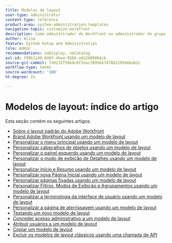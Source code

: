 ```yaml
---
title: Modelos de layout
user-type: administrator
content-type: reference
product-area: system-administration;templates
navigation-topic: customize-workfront
description: Como administrador do Workfront ou administrador de grupo, você pode criar e modificar modelos de layout para personalizar os elementos da interface do Workfront para seus usuários.
author: Alina
feature: System Setup and Administration
role: Admin
recommendations: noDisplay, noCatalog
exl-id: f8961140-948f-4bea-956b-a8126008b8cb
source-git-commit: 7a9232f59e4c6f2eac2995be7d7862295b6bab2c
workflow-type: tm+mt
source-wordcount: '160'
ht-degree: 1%

---
```


# Modelos de layout: índice do artigo

<!-- Audited: 2/2024 -->

Esta seção contém os seguintes artigos:

* [Sobre o layout padrão do Adobe Workfront](../../../administration-and-setup/customize-workfront/use-layout-templates/about-the-default-wf-layout.md)
* [Brand Adobe Workfront usando um modelo de layout](../../../administration-and-setup/customize-workfront/use-layout-templates/brand-wf-using-a-layout-template.md)
* [Personalizar o menu principal usando um modelo de layout](../../../administration-and-setup/customize-workfront/use-layout-templates/customize-main-menu.md)
* [Personalizar cabeçalhos de objetos usando um modelo de layout](../../customize-workfront/use-layout-templates/customize-object-headers.md)
* [Personalizar o painel esquerdo usando um modelo de layout](../../../administration-and-setup/customize-workfront/use-layout-templates/customize-left-panel.md)
* [Personalizar o modo de exibição de Detalhes usando um modelo de layout](../../../administration-and-setup/customize-workfront/use-layout-templates/customize-details-view-layout-template.md)
* [Personalizar Início e Resumo usando um modelo de layout](../../../administration-and-setup/customize-workfront/use-layout-templates/customize-home-summary-layout-template.md)
* [Personalizar nova Página Inicial usando um modelo de layout](../../../administration-and-setup/customize-workfront/use-layout-templates/customize-new-home-layout-template.md)
* [Personalizar páginas fixadas usando um modelo de layout](../../../administration-and-setup/customize-workfront/use-layout-templates/customize-pinned-pages.md)
* [Personalizar Filtros, Modos de Exibição e Agrupamentos usando um modelo de layout](../../../administration-and-setup/customize-workfront/use-layout-templates/customize-fvg-list-controls-layout-template.md)
* [Personalizar a terminologia da interface de usuário usando um modelo de layout](../../../administration-and-setup/customize-workfront/use-layout-templates/customize-terminology.md)
* [Personalizar a página de aterrissagem usando um modelo de layout](../../../administration-and-setup/customize-workfront/use-layout-templates/customize-landing-page.md)
* [Testando um novo modelo de layout](../../../administration-and-setup/customize-workfront/use-layout-templates/test-a-layout-template.md)
* [Conceder acesso administrativo a um modelo de layout](../../../administration-and-setup/customize-workfront/use-layout-templates/grant-admin-access-layout-template.md)
* [Atribuir usuários a um modelo de layout](../../../administration-and-setup/customize-workfront/use-layout-templates/assign-users-to-layout-template.md)
* [Copiar um modelo de layout](../../../administration-and-setup/customize-workfront/use-layout-templates/copy-a-layout-template.md)
* [Excluir os modelos de layout clássicos usando uma chamada de API](../../../administration-and-setup/customize-workfront/use-layout-templates/delete-classic-layout-templates.md)
